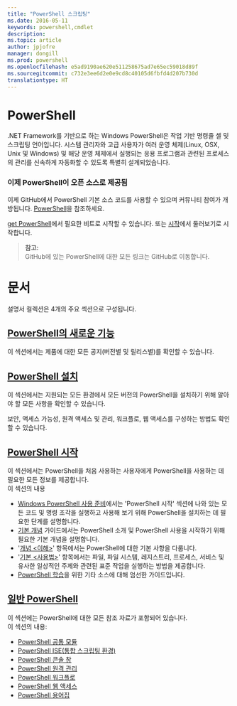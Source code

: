 ```yaml
---
title: "PowerShell 스크립팅"
ms.date: 2016-05-11
keywords: powershell,cmdlet
description: 
ms.topic: article
author: jpjofre
manager: dongill
ms.prod: powershell
ms.openlocfilehash: e5ad9190ae620e511258675ad7e65ec59018d89f
ms.sourcegitcommit: c732e3ee6d2e0e9cd8c40105d6fbfd4d207b730d
translationtype: HT
---
```

#  <a name="powershell"></a>PowerShell

.NET Framework를 기반으로 하는 Windows PowerShell은 작업 기반 명령줄 셸 및 스크립팅 언어입니다. 시스템 관리자와 고급 사용자가 여러 운영 체제(Linux, OSX, Unix 및 Windows) 및 해당 운영 체제에서 실행되는 응용 프로그램과 관련된 프로세스의 관리를 신속하게 자동화할 수 있도록 특별히 설계되었습니다.

###  <a name="powershell-is-now-open-source"></a>이제 PowerShell이 오픈 소스로 제공됨

이제 GitHub에서 PowerShell 기본 소스 코드를 사용할 수 있으며 커뮤니티 참여가 개방됩니다. [PowerShell](https://github.com/powershell/powershell)을 참조하세요.

[get PowerShell](https://github.com/PowerShell/PowerShell#get-powershell)에서 필요한 비트로 시작할 수 있습니다.
또는 [시작](https://github.com/PowerShell/PowerShell/blob/master/docs/learning-powershell)에서 둘러보기로 시작합니다.

>  **참고:**  
>  GitHub에 있는 PowerShell에 대한 모든 링크는 GitHub로 이동합니다.

#  <a name="documentation"></a>문서

설명서 컬렉션은 4개의 주요 섹션으로 구성됩니다.

##  <a name="whats-new-with-powershellwhats-newwhat-s-new-with-powershellmd"></a>[PowerShell의 새로운 기능](whats-new/What-s-New-With-PowerShell.md)
이 섹션에서는 제품에 대한 모든 공지(버전별 및 릴리스별)를 확인할 수 있습니다.

##  <a name="powershell-setupsetupsetup-referencemd"></a>[PowerShell 설치](setup/setup-reference.md)
이 섹션에서는 지원되는 모든 환경에서 모든 버전의 PowerShell을 설치하기 위해 알아야 할 모든 사항을 확인할 수 있습니다.  

보안, 액세스 가능성, 원격 액세스 및 관리, 워크플로, 웹 액세스를 구성하는 방법도 확인할 수 있습니다.

##  <a name="getting-started-with-powershellgetting-startedgetting-started-with-windows-powershellmd"></a>[PowerShell 시작](getting-started/Getting-Started-with-Windows-PowerShell.md)
이 섹션에서는 PowerShell을 처음 사용하는 사용자에게 PowerShell을 사용하는 데 필요한 모든 정보를 제공합니다.  
이 섹션의 내용
-   [Windows PowerShell 사용 준비](getting-started/Getting-Ready-to-Use-Windows-PowerShell.md)에서는 'PowerShell 시작' 섹션에 나와 있는 모든 코드 및 명령 조각을 실행하고 사용해 보기 위해 PowerShell을 설치하는 데 필요한 단계를 설명합니다.
-  [기본 개념](getting-started/fundamental-concepts.md) 가이드에서는 PowerShell 소개 및 PowerShell 사용을 시작하기 위해 필요한 기본 개념을 설명합니다.
-  '[개념 &lt;이해&gt;](getting-started/understanding-concepts-reference.md)' 항목에서는 PowerShell에 대한 기본 사항을 다룹니다.
-  '[기본 &lt;사용법&gt;](getting-started/cookbooks/basic-cookbooks-reference.md)' 항목에서는 파일, 파일 시스템, 레지스트리, 프로세스, 서비스 및 유사한 일상적인 주제와 관련된 표준 작업을 실행하는 방법을 제공합니다.
-  [PowerShell 학습](getting-started/more-powershell-learning.md)을 위한 기타 소스에 대해 엄선한 가이드입니다.

##  <a name="common-powershellcore-powershellcore-powershellmd"></a>[일반 PowerShell](core-powershell/core-powershell.md)
이 섹션에는 PowerShell에 대한 모든 참조 자료가 포함되어 있습니다.  
이 섹션의 내용:
-  [PowerShell 공통 모듈](core-powershell/core-modules.md)
-  [PowerShell ISE\(통합 스크립팅 환경\)](core-powershell/ise-guide.md)
-  [PowerShell 콘솔 창](core-powershell/console-guide.md)
-  [PowerShell 원격 관리](core-powershell/Running-Remote-Commands.md)
-  [PowerShell 워크플로](core-powershell/workflows-guide.md)
-  [PowerShell 웹 액세스](core-powershell/web-access.md)
-  [PowerShell 용어집](Windows-PowerShell-Glossary.md)
